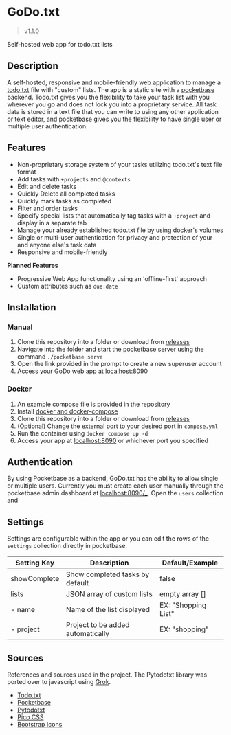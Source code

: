 # GoDo.txt

> v1.1.0

Self-hosted web app for todo.txt lists

## Description

A self-hosted, responsive and mobile-friendly web application to manage a [todo.txt](http://todotxt.org/) file with "custom" lists. The app is a static site with a [pocketbase](https://pocketbase.io/) backend. Todo.txt gives you the flexibility to take your task list with you wherever you go and does not lock you into a proprietary service. All task data is stored in a text file that you can write to using any other application or text editor, and pocketbase gives you the flexibility to have single user or multiple user authentication.

## Features

- Non-proprietary storage system of your tasks utilizing todo.txt's text file format
- Add tasks with `+projects` and `@contexts`
- Edit and delete tasks
- Quickly Delete all completed tasks
- Quickly mark tasks as completed
- Filter and order tasks
- Specify special lists that automatically tag tasks with a `+project` and display in a separate tab
- Manage your already established todo.txt file by using docker's volumes
- Single or multi-user authentication for privacy and protection of your and anyone else's task data
- Responsive and mobile-friendly

**Planned Features**

- Progressive Web App functionality using an 'offline-first' approach
- Custom attributes such as `due:date`

## Installation

### Manual

1. Clone this repository into a folder or download from [releases](https://github.com/aleyoscar/groctxt/releases)
2. Navigate into the folder and start the pocketbase server using the command `./pocketbase serve`
3. Open the link provided in the prompt to create a new superuser account
4. Access your GoDo web app at [localhost:8090](http://localhost:8090)

### Docker

1. An example compose file is provided in the repository
2. Install [docker and docker-compose](https://docs.docker.com/compose/install/)
3. Clone this repository into a folder or download from [releases](https://github.com/aleyoscar/groctxt/releases)
4. (Optional) Change the external port to your desired port in `compose.yml`
5. Run the container using `docker compose up -d`
6. Access your app at [localhost:8090](http://localhost:8090) or whichever port you specified

## Authentication

By using Pocketbase as a backend, GoDo.txt has the ability to allow single or multiple users. Currently you must create each user manually through the pocketbase admin dashboard at [localhost:8090/_](http://localhost:8090/_). Open the `users` collection and

## Settings

Settings are configurable within the app or you can edit the rows of the `settings` collection directly in pocketbase.

| Setting Key	| Description						| Default/Example		|
| ---			| ---								| ---					|
| showComplete	| Show completed tasks by default	| false					|
| lists			| JSON array of custom lists		| empty array []		|
|   - name		| Name of the list displayed		| EX: "Shopping List"	|
|   - project	| Project to be added automatically	| EX: "shopping"		|

## Sources

References and sources used in the project. The Pytodotxt library was ported over to javascript using [Grok](https://grok.com).

- [Todo.txt](http://todotxt.org/)
- [Pocketbase](https://pocketbase.io)
- [Pytodotxt](https://vonshednob.cc/pytodotxt/doc/)
- [Pico CSS](https://picocss.com/)
- [Bootstrap Icons](https://icons.getbootstrap.com/)
